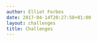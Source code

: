 ```yaml
---
author: Elliot Forbes
date: 2017-04-14T20:27:58+01:00
layout: challenges
title: Challenges
---
```


